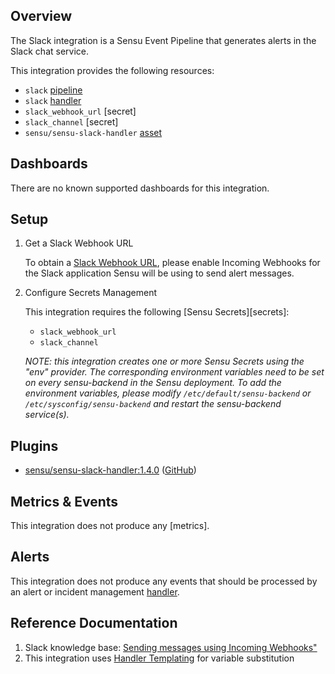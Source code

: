 ## Overview

<!-- Sensu Integration description; supports markdown -->

The Slack integration is a Sensu Event Pipeline that generates alerts in the Slack chat service.

<!-- Provide a high level overview of the integration contents (e.g. checks, filters, mutators, handlers, assets, etc) -->

This integration provides the following resources:

* `slack` [pipeline]
* `slack` [handler]
* `slack_webhook_url` [secret]
* `slack_channel` [secret]
* `sensu/sensu-slack-handler` [asset]

## Dashboards

<!-- List of supported dashboards w/ screenshots (supports png, jpeg, and gif images; relative paths only; e.g. `![](img/dashboard-1.png)` )-->

There are no known supported dashboards for this integration.

## Setup

<!-- Sensu Integration setup instructions, including Sensu agent configuration and external component configuration -->
<!-- EXAMPLE: what configuration (if any) is required in a third-party service to enable monitoring? -->

1. Get a Slack Webhook URL

   To obtain a [Slack Webhook URL][slack-webhook-url], please enable Incoming Webhooks for the Slack application Sensu will be using to send alert messages. 

1. Configure Secrets Management 

   This integration requires the following [Sensu Secrets][secrets]: 

   - `slack_webhook_url`
   - `slack_channel`

   _NOTE: this integration creates one or more Sensu Secrets using the "env" provider. The corresponding environment variables need to be set on every sensu-backend in the Sensu deployment. To add the environment variables, please modify `/etc/default/sensu-backend` or `/etc/sysconfig/sensu-backend` and restart the sensu-backend service(s)._

## Plugins

<!-- Links to any Sensu Integration dependencies (i.e. Sensu Plugins) -->

- [sensu/sensu-slack-handler:1.4.0][slack-plugin-bonsai] ([GitHub][slack-plugin-github])

## Metrics & Events

<!-- List of all metrics or events collected by this integration. -->

This integration does not produce any [metrics].

## Alerts

<!-- List of all alerts generated by this integration. -->

This integration does not produce any events that should be processed by an alert or incident management [handler].

## Reference Documentation

<!-- Please provide links to any relevant reference documentation to help users learn more and/or troubleshoot this integration. -->

1. Slack knowledge base: [Sending messages using Incoming Webhooks"][slack-webhook-url]
1. This integration uses [Handler Templating][handler-templating] for variable substitution

<!-- Links -->
[asset]: https://docs.sensu.io/sensu-go/latest/plugins/assets/
[annotation]: https://docs.sensu.io/sensu-go/latest/observability-pipeline/observe-schedule/agent/#general-configuration-flags
[plugins]: https://docs.sensu.io/sensu-go/latest/plugins/
[handler]: https://docs.sensu.io/sensu-go/latest/observability-pipeline/observe-process/handlers/
[tokens]: https://docs.sensu.io/sensu-go/latest/observability-pipeline/observe-schedule/tokens/
[handler-templating]: https://docs.sensu.io/sensu-go/latest/observability-pipeline/observe-process/handler-templates/
[pipeline]: https://docs.sensu.io/sensu-go/latest/observability-pipeline/observe-process/pipelines/
[slack-webhook-url]: https://api.slack.com/messaging/webhooks
[slack-plugin-bonsai]: https://bonsai.sensu.io/assets/sensu/sensu-slack-handler
[slack-plugin-github]: https://github.com/sensu/sensu-slack-handler

